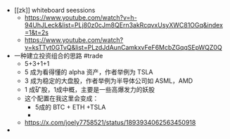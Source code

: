 - [[zk]] whiteboard seessions
	- https://www.youtube.com/watch?v=h-94UhJLeck&list=PLj80z0cJm8QErn3akRcqvxUsyXWC81OGq&index=1&t=2s
	- https://www.youtube.com/watch?v=ksTTyt0GTvQ&list=PLzdJdAunCamkxvFeF6McbZGqqSEpWQZ0Q
- 一种建立投资组合的思路 #trade
	- 5+3+1+1
	- 5 成为看得懂的 alpha 资产，作者举例为 TSLA
	- 3 成为稳定的大盘股，作者举例为半导体公司如 ASML，AMD
	- 1 成矿股，1成中概，主要是一些高爆发力的妖股
	- 这个配置在我这里会变成：
		- 5成的 BTC + ETH +TSLA
		-
	- https://x.com/joely7758521/status/1893934062563450918
-